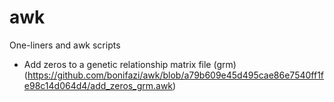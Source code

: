 # awk
One-liners and awk scripts

* Add zeros to a genetic relationship matrix file (grm) (https://github.com/bonifazi/awk/blob/a79b609e45d495cae86e7540ff1fe98c14d064d4/add_zeros_grm.awk)
